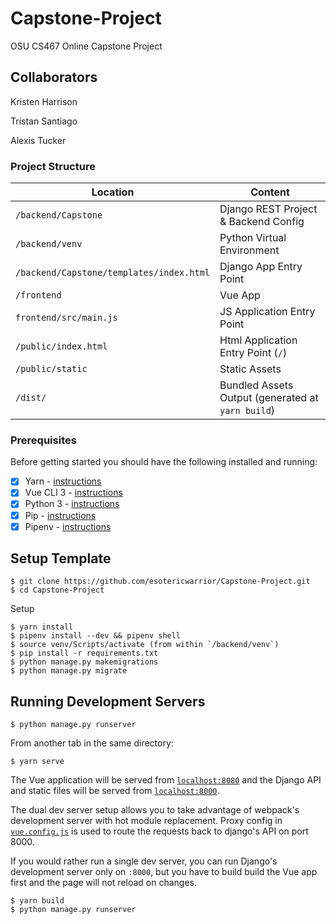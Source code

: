 # Capstone-Project
OSU CS467 Online Capstone Project

Collaborators
-------------
Kristen Harrison

Tristan Santiago

Alexis Tucker



### Project Structure ###


| Location                                  |  Content                                           |
|-------------------------------------------|---------------------------------------------------|
| `/backend/Capstone`                       | Django REST Project & Backend Config              |
| `/backend/venv`                           | Python Virtual Environment                        |
| `/backend/Capstone/templates/index.html`  | Django App Entry Point                            |
| `/frontend`                               | Vue App                                           |
| `frontend/src/main.js`                    | JS Application Entry Point                        |
| `/public/index.html`                      | Html Application Entry Point (`/`)                |
| `/public/static`                          | Static Assets                                     |
| `/dist/`                                  | Bundled Assets Output (generated at `yarn build`) |

### Prerequisites

Before getting started you should have the following installed and running:

- [X] Yarn - [instructions](https://yarnpkg.com/en/docs/install)
- [X] Vue CLI 3 - [instructions](https://cli.vuejs.org/guide/installation.html)
- [X] Python 3 - [instructions](https://wiki.python.org/moin/BeginnersGuide)
- [X] Pip - [instructions](https://pypi.org/project/pip/)
- [X] Pipenv - [instructions](https://pipenv.readthedocs.io/en/latest/install/#installing-pipenv)

## Setup Template

```
$ git clone https://github.com/esotericwarrior/Capstone-Project.git
$ cd Capstone-Project
```

Setup
```
$ yarn install
$ pipenv install --dev && pipenv shell
$ source venv/Scripts/activate (from within `/backend/venv`)
$ pip install -r requirements.txt
$ python manage.py makemigrations
$ python manage.py migrate
```

## Running Development Servers

```
$ python manage.py runserver
```

From another tab in the same directory:

```
$ yarn serve
```

The Vue application will be served from [`localhost:8080`](http://localhost:8080/) and the Django API
and static files will be served from [`localhost:8000`](http://localhost:8000/).

The dual dev server setup allows you to take advantage of
webpack's development server with hot module replacement.
Proxy config in [`vue.config.js`](/vue.config.js) is used to route the requests
back to django's API on port 8000.

If you would rather run a single dev server, you can run Django's
development server only on `:8000`, but you have to build build the Vue app first
and the page will not reload on changes.

```
$ yarn build
$ python manage.py runserver
```
